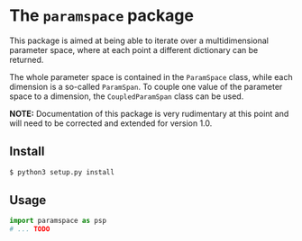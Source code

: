 # The `paramspace` package

This package is aimed at being able to iterate over a multidimensional parameter space, where at each point a different dictionary can be returned.

The whole parameter space is contained in the `ParamSpace` class, while each dimension is a so-called `ParamSpan`. To couple one value of the parameter space to a dimension, the `CoupledParamSpan` class can be used.

**NOTE:** Documentation of this package is very rudimentary at this point and will need to be corrected and extended for version 1.0.

## Install

```bash
$ python3 setup.py install
```

## Usage

```python
import paramspace as psp
# ... TODO
```
